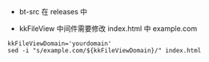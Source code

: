 + bt-src 在 releases 中

+ kkFileView 中间件需要修改 index.html 中 example.com
```
kkFileViewDomain='yourdomain'
sed -i "s/example.com/${kkFileViewDomain}/" index.html
```
